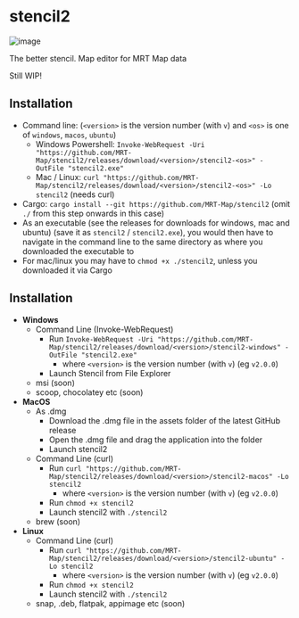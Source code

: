 # stencil2

![image](https://user-images.githubusercontent.com/61975820/197353273-73204a75-7ee3-410c-9d96-3a1d77fd8786.png)


The better stencil. Map editor for MRT Map data

Still WIP!

## Installation
* Command line: (`<version>` is the version number (with `v`) and `<os>` is one of `windows`, `macos`, `ubuntu`)
  * Windows Powershell: `Invoke-WebRequest -Uri "https://github.com/MRT-Map/stencil2/releases/download/<version>/stencil2-<os>" -OutFile "stencil2.exe"`
  * Mac / Linux: `curl "https://github.com/MRT-Map/stencil2/releases/download/<version>/stencil2-<os>" -Lo stencil2` (needs curl)
* Cargo: `cargo install --git https://github.com/MRT-Map/stencil2` (omit `./` from this step onwards in this case)
* As an executable (see the releases for downloads for windows, mac and ubuntu) (save it as `stencil2` / `stencil2.exe`), you would then have to navigate in the command line to the same directory as where you downloaded the executable to
* For mac/linux you may have to `chmod +x ./stencil2`, unless you downloaded it via Cargo

## Installation
* **Windows**
  * Command Line (Invoke-WebRequest)
    * Run `Invoke-WebRequest -Uri "https://github.com/MRT-Map/stencil2/releases/download/<version>/stencil2-windows" -OutFile "stencil2.exe"`
      * where `<version>` is the version number (with `v`) (eg `v2.0.0`)
    * Launch Stencil from File Explorer
  * msi (soon)
  * scoop, chocolatey etc (soon)
* **MacOS**
  * As .dmg
    * Download the .dmg file in the assets folder of the latest GitHub release
    * Open the .dmg file and drag the application into the folder
    * Launch stencil2
  * Command Line (curl)
    * Run `curl "https://github.com/MRT-Map/stencil2/releases/download/<version>/stencil2-macos" -Lo stencil2`
      * where `<version>` is the version number (with `v`) (eg `v2.0.0`)
    * Run `chmod +x stencil2`
    * Launch stencil2 with `./stencil2`
  * brew (soon)
* **Linux**
  * Command Line (curl)
    * Run `curl "https://github.com/MRT-Map/stencil2/releases/download/<version>/stencil2-ubuntu" -Lo stencil2`
      * where `<version>` is the version number (with `v`) (eg `v2.0.0`)
    * Run `chmod +x stencil2`
    * Launch stencil2 with `./stencil2`
  * snap, .deb, flatpak, appimage etc (soon)
